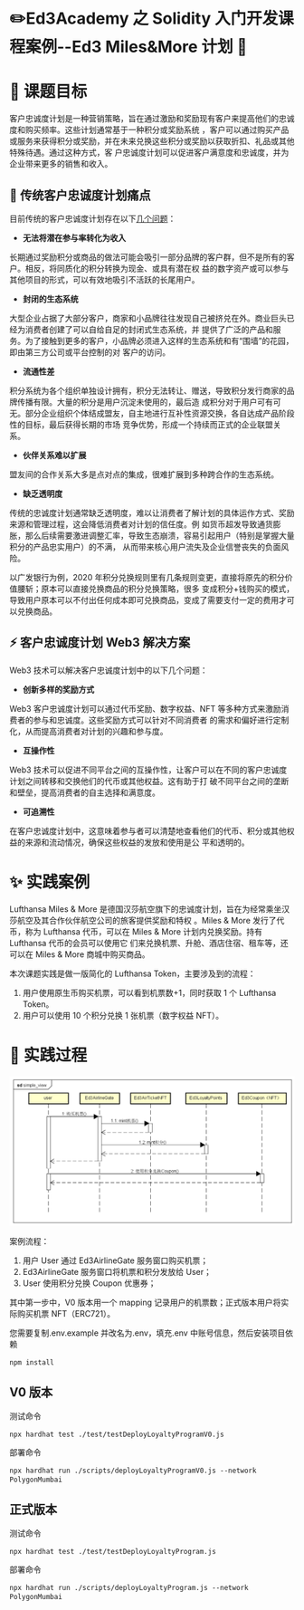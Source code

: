 # ✏️Ed3Academy 之 Solidity 入门开发课程案例--Ed3 Miles&More 计划 👷

# **🚧 课题目标**

客户忠诚度计划是一种营销策略，旨在通过激励和奖励现有客户来提高他们的忠诚度和购买频率。这些计划通常基于一种积分或奖励系统
，客户可以通过购买产品或服务来获得积分或奖励，并在未来兑换这些积分或奖励以获取折扣、礼品或其他特殊待遇。通过这种方式，客
户忠诚度计划可以促进客户满意度和忠诚度，并为企业带来更多的销售和收入。

## **💚 传统客户忠诚度计划痛点**

目前传统的客户忠诚度计划存在以下[几个问题](https://www.chaincatcher.com/article/2087459)：

- **无法将潜在参与率转化为收入**

长期通过奖励积分或商品的做法可能会吸引一部分品牌的客户群，但不是所有的客户。相反，将同质化的积分转换为现金、或具有潜在权
益的数字资产或可以参与其他项目的形式，可以有效地吸引不活跃的长尾用户。

- **封闭的生态系统**

大型企业占据了大部分客户，商家和小品牌往往发现自己被挤兑在外。商业巨头已经为消费者创建了可以自给自足的封闭式生态系统，并
提供了广泛的产品和服务。为了接触到更多的客户，小品牌必须进入这样的生态系统和有“围墙”的花园，即由第三方公司或平台控制的对
客户的访问。

- **流通性差**

积分系统为各个组织单独设计拥有，积分无法转让、赠送，导致积分发行商家的品牌传播有限。大量的积分是用户沉淀未使用的，最后造
成积分对于用户可有可无。部分企业组织个体结成盟友，自主地进行互补性资源交换，各自达成产品阶段性的目标，最后获得长期的市场
竞争优势，形成一个持续而正式的企业联盟关系。

- **伙伴关系难以扩展**

盟友间的合作关系大多是点对点的集成，很难扩展到多种跨合作的生态系统。

- **缺乏透明度**

传统的忠诚度计划通常缺乏透明度，难以让消费者了解计划的具体运作方式、奖励来源和管理过程，这会降低消费者对计划的信任度。例
如货币超发导致通货膨胀，那么后续需要激进调整汇率，导致生态崩溃，容易引起用户（特别是掌握大量积分的产品忠实用户）的不满，
从而带来核心用户流失及企业信誉丧失的负面风险。

以广发银行为例，2020 年积分兑换规则里有几条规则变更，直接将原先的积分价值腰斩；原本可以直接兑换商品的积分兑换策略，很多
变成积分+钱购买的模式，导致用户原本可以不付出任何成本即可兑换商品，变成了需要支付一定的费用才可以兑换商品。

## **⚡ 客户忠诚度计划 Web3 解决方案**

Web3 技术可以解决客户忠诚度计划中的以下几个问题：

- **创新多样的奖励方式**

Web3 客户忠诚度计划可以通过代币奖励、数字权益、NFT 等多种方式来激励消费者的参与和忠诚度。这些奖励方式可以针对不同消费者
的需求和偏好进行定制化，从而提高消费者对计划的兴趣和参与度。

- **互操作性**

Web3 技术可以促进不同平台之间的互操作性，让客户可以在不同的客户忠诚度计划之间转移和交换他们的代币或其他权益。这有助于打
破不同平台之间的垄断和壁垒，提高消费者的自主选择和满意度。

- **可追溯性**

在客户忠诚度计划中，这意味着参与者可以清楚地查看他们的代币、积分或其他权益的来源和流动情况，确保这些权益的发放和使用是公
平和透明的。

# **✨ 实践案例**

Lufthansa Miles & More 是德国汉莎航空旗下的忠诚度计划，旨在为经常乘坐汉莎航空及其合作伙伴航空公司的旅客提供奖励和特权
。Miles & More 发行了代币，称为 Lufthansa 代币，可以在 Miles & More 计划内兑换奖励。持有 Lufthansa 代币的会员可以使用它
们来兑换机票、升舱、酒店住宿、租车等，还可以在 Miles & More 商城中购买商品。

本次课题实践是做一版简化的 Lufthansa Token，主要涉及到的流程：

1. 用户使用原生币购买机票，可以看到机票数+1，同时获取 1 个 Lufthansa Token。
2. 用户可以使用 10 个积分兑换 1 张机票（数字权益 NFT）。

# 🎉 实践过程

![1677049582677](image/README/simple_view.png)

案例流程：

1. 用户 User 通过 Ed3AirlineGate 服务窗口购买机票；
2. Ed3AirlineGate 服务窗口将机票和积分发放给 User；
3. User 使用积分兑换 Coupon 优惠券；

其中第一步中，V0 版本用一个 mapping 记录用户的机票数；正式版本用户将实际购买机票 NFT（ERC721）。

您需要复制.env.example 并改名为.env，填充.env 中账号信息，然后安装项目依赖

```
npm install
```

## V0 版本

测试命令

```shell
npx hardhat test ./test/testDeployLoyaltyProgramV0.js
```

部署命令

```shell
npx hardhat run ./scripts/deployLoyaltyProgramV0.js --network PolygonMumbai
```

## 正式版本

测试命令

```shell
npx hardhat test ./test/testDeployLoyaltyProgram.js
```

部署命令

```shell
npx hardhat run ./scripts/deployLoyaltyProgram.js --network PolygonMumbai
```
